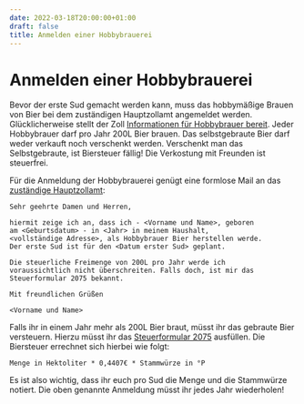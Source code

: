 ```yaml
---
date: 2022-03-18T20:00:00+01:00
draft: false
title: Anmelden einer Hobbybrauerei
---
```

# Anmelden einer Hobbybrauerei

Bevor der erste Sud gemacht werden kann, muss das hobbymäßige Brauen von Bier bei dem zuständigen Hauptzollamt 
angemeldet werden. Glücklicherweise stellt der Zoll 
[Informationen für Hobbybrauer bereit](https://www.zoll.de/DE/Privatpersonen/Verbrauchsteuern-im-Haushalt/Brauen-Brennen-Roesten/Bier/bier_node.html). 
Jeder Hobbybrauer darf pro Jahr 200L Bier brauen. Das selbstgebraute Bier darf weder verkauft noch verschenkt werden. 
Verschenkt man das Selbstgebraute, ist Biersteuer fällig! Die Verkostung mit Freunden ist steuerfrei.

Für die Anmeldung der Hobbybrauerei genügt eine formlose Mail an das 
[zuständige Hauptzollamt](https://www.zoll.de/DE/Service/Dienststellensuche/Numerisches_Bezirksverzeichnis/Schritt_02/_function/Dienststellensuche_Anliegen_Numerisches_Bezirksverzeichnis_Formular.html):

```
Sehr geehrte Damen und Herren,

hiermit zeige ich an, dass ich - <Vorname und Name>, geboren 
am <Geburtsdatum> - in <Jahr> in meinem Haushalt, 
<vollständige Adresse>, als Hobbybrauer Bier herstellen werde. 
Der erste Sud ist für den <Datum erster Sud> geplant. 

Die steuerliche Freimenge von 200L pro Jahr werde ich 
voraussichtlich nicht überschreiten. Falls doch, ist mir das 
Steuerformular 2075 bekannt.
 
Mit freundlichen Grüßen

<Vorname und Name>
```

Falls ihr in einem Jahr mehr als 200L Bier braut, müsst ihr das gebraute Bier versteuern. Hierzu müsst ihr das 
[Steuerformular 2075](https://www.zoll.de/SharedDocs/Downloads/DE/FormulareMerkblaetter/Verbrauchsteuern/Biersteuer/Steuer-Entlastungsanmeldungen/2075.pdf?__blob=publicationFile&v=2) 
ausfüllen. Die Biersteuer errechnet sich hierbei wie folgt:

```
Menge in Hektoliter * 0,4407€ * Stammwürze in °P
```

Es ist also wichtig, dass ihr euch pro Sud die Menge und die Stammwürze notiert. Die oben genannte Anmeldung müsst ihr 
jedes Jahr wiederholen!
